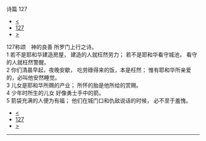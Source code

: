 ﻿





 诗篇 127




* [<](bible/PSA126.md)
* [127](bible/PSA.md)
* [>](bible/PSA128.md)



 
127称颂　神的良善 所罗门上行之诗。  
1 若不是耶和华建造房屋， 建造的人就枉然劳力； 若不是耶和华看守城池， 看守的人就枉然警醒。  
2 你们清晨早起，夜晚安歇， 吃劳碌得来的饭，本是枉然； 惟有耶和华所亲爱的，必叫他安然睡觉。     
3 儿女是耶和华所赐的产业； 所怀的胎是他所给的赏赐。  
4 少年时所生的儿女 好像勇士手中的箭。  
5 箭袋充满的人便为有福； 他们在城门口和仇敌说话的时候， 必不至于羞愧。 
* [<](bible/PSA126.md)
* [127](bible/PSA.md)
* [>](bible/PSA128.md)





---









